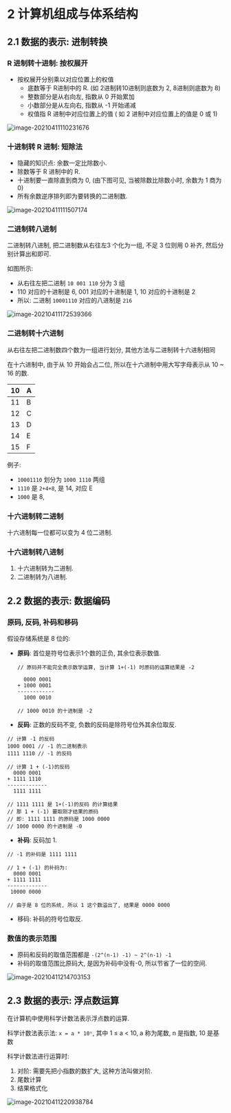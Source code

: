 # 2 计算机组成与体系结构

## 2.1 数据的表示: 进制转换

### R 进制转十进制: 按权展开

+ 按权展开分别乘以对应位置上的权值
  + 底数等于 R进制中的 R. (如 2进制转10进制则底数为 2, 8进制则底数为 8)
  + 整数部分是从右向左, 指数从 0 开始累加
  + 小数部分是从左向右, 指数从 -1 开始递减
  + 权值指 R 进制中对应位置上的值 ( 如 2 进制中对应位置上的值是 0 或 1)

![image-20210411110231676](image-20210411110231676.png)

### 十进制转 R 进制: 短除法

+ 隐藏的知识点: 余数一定比除数小.
+ 除数等于 R 进制中的 R.
+ 十进制要一直除直到商为 0, (由下图可见, 当被除数比除数小时, 余数为 1 商为0)
+ 所有余数逆序排列即为要转换的二进制数.

![image-20210411111507174](image-20210411111507174.png)

### 二进制转八进制

二进制转八进制, 把二进制数从右往左3 个化为一组, 不足 3 位则用 0 补齐, 然后分别计算出和即可.

如图所示:

+ 从右往左把二进制 `10 001 110` 分为 3 组
+ 110 对应的十进制是 6, 001 对应的十进制是 1, 10 对应的十进制是 2
+ 所以: 二进制 `10001110` 对应的八进制是 `216`

![image-20210411172539366](image-20210411172539366.png)

### 二进制转十六进制

从右往左把二进制数四个数为一组进行划分, 其他方法与二进制转十六进制相同

在十六进制中, 由于从 10 开始会占二位, 所以在十六进制中用大写字母表示从 10 ~ 16 的数.

| 10   | A    |
| ---- | ---- |
| 11   | B    |
| 12   | C    |
| 13   | D    |
| 14   | E    |
| 15   | F    |

例子:

+  `10001110` 划分为 `1000 1110` 两组
+ `1110` 是 `2+4+8`, 是 14, 对应 E
+ `1000` 是 8, 

### 十六进制转二进制

十六进制每一位都可以变为 4 位二进制.

### 十六进制转八进制

1. 十六进制转为二进制.
2. 二进制转为八进制.

## 2.2 数据的表示:  数据编码

### 原码, 反码, 补码和移码

假设存储系统是 8 位的:

+ **原码**: 首位是符号位表示1个数的正负, 其余位表示数值. 

  ```
  // 原码并不能完全表示数学运算, 当计算 1+(-1) 时原码的运算结果是 -2
  
    0000 0001
  + 1000 0001
  ------------
    1000 0010 
  
  // 1000 0010 的十进制是 -2
  ```

+ **反码**: 正数的反码不变, 负数的反码是除符号位外其余位取反.

```
// 计算 -1 的反码
1000 0001 // -1 的二进制表示
1111 1110 // -1 的反码

// 计算 1 + (-1)的反码
  0000 0001
+ 1111 1110
-------------
  1111 1111

// 1111 1111 是 1+(-1)的反码 的计算结果
// 那 1 + (-1) 要取刚才结果的原码
// 即: 1111 1111 的原码是 1000 0000 
// 1000 0000 的十进制是 -0
```

+ **补码**: 反码加 1.

```
// -1 的补码是 1111 1111

// 1 + (-1) 的补码为:
  0000 0001
+ 1111 1111 
-------------
 10000 0000

// 由于是 8 位的系统, 所以 1 这个数溢出了, 结果是 0000 0000
```

+ 移码: 补码的符号位取反.

### 数值的表示范围

+ 原码和反码的取值范围都是 `-(2^(n-1) -1) ~ 2^(n-1) -1`
+ 补码的取值范围比原码大, 是因为补码中没有-0, 所以节省了一位的空间.

![image-20210411214703153](image-20210411214703153.png)

## 2.3 数据的表示: 浮点数运算

在计算机中使用科学计数法表示浮点数的运算.

科学计数法表示法: `x = a * 10ⁿ`, 其中  1 ≤ a < 10, a 称为尾数, n 是指数, 10 是基数

科学计数法进行运算时:

1. 对阶: 需要先把小指数的数扩大, 这种方法叫做对阶.
2. 尾数计算
3. 结果格式化

![image-20210411220938784](image-20210411220938784.png)

